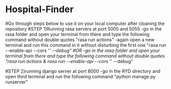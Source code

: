 # Hospital-Finder
#Go through steps below to use it on your local computer after cloaning the repository
#STEP 1)Running rasa servers at port 5005 and 5055
-go in the rasa folder and open your terminal from there and type the following command without double quotes "rasa run actions"
-again open a new terminal and run this command in it without disturbing the first one "rasa run --enable-api --cors '*' --debug"
#OR
-go in the rasa folder and open your terminal from there and type the following command without double quotes "rasa run actions & rasa run --enable-api --cors '*' --debug"

#STEP 2)running django server at port 8000
-go in the RYD directory and open third terminal and run the following command "python manage.py runserver" 
